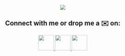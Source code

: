 <p align="center">
  <img src="https://capsule-render.vercel.app/api?type=waving&color=auto&height=250&section=header&text=Rawan%20Malek%20&fontSize=68&fontAlignY=47&desc=Software%20Developer%20&descAlign=37&animation=twinkling"/>
</p>

<h2 align="center">
  Connect with me or drop me a ✉️ on:
</h2>

<p align="center">
  <a href="www.linkedin.com/in/rawan-malek">
  <img height="50" src="https://user-images.githubusercontent.com/108518878/199621926-b1ba3246-2441-4313-96d4-f1ac012dc7ae.png"/>
</a>
  <a href="bnta-workspace.slack.com/team/U03S27MMY72">
  <img height="50" src="https://user-images.githubusercontent.com/108518878/199623424-9ea26470-b6fb-461d-82e7-dcbd5e156517.png"/>
</a>
<a href="mailto:rawanmalek@hotmail.co.uk">
  <img height="50" src="https://user-images.githubusercontent.com/108518878/199622220-bf5e4a36-22e3-4030-9a3e-b41fe42c4bf3.png"/>
</a>
</p>

